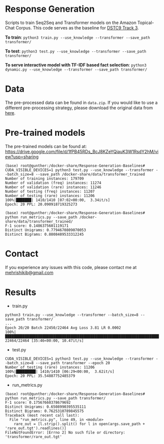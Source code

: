 # Response Generation 

Scripts to train Seq2Seq and Transformer models on the Amazon Topical-Chat Corpus. This code serves as the baseline for [DSTC9 Track 3](http://dialog.speech.cs.cmu.edu:8003/).

**To train**: `python3 train.py --use_knowledge --transformer --save_path transformer/`

**To test**: `python3 test.py --use_knowledge --transformer --save_path transformer/`

**To serve interactive model with TF-IDF based fact selection**: `python3 dynamic.py --use_knowledge --transformer --save_path transformer/`

# Data

The pre-processed data can be found in `data.zip`. If you would like to use a different pre-processing strategy, please download the original data from [here](https://github.com/alexa/alexa-prize-topical-chat-dataset/).

# Pre-trained models

The pre-trained models can be found at: https://drive.google.com/file/d/1fPB45RDs_BcJ8KZeYQiauK3W1RsdY2hM/view?usp=sharing

```shell script
(base) root@gunther:/docker-share/Response-Generation-Baselines# CUDA_VISIBLE_DEVICES=1 python3 test.py --use_knowledge --transformer --batch_size=8 --save_path /docker-share/data/transformer_trained
Number of training instances: 179709
Number of validation (freq) instances: 11274
Number of validation (rare) instances: 11246
Number of testing (freq) instances: 11207
Number of testing (rare) instances: 11206
100%|███████| 1410/1410 [07:02<00:00,  3.34it/s]
Epoch: 20 PPL: 20.090918719325273

(base) root@gunther:/docker-share/Response-Generation-Baselines# python run_metrics.py --save_path /docker-share/data/transformer_trained/
F-1 score: 0.1486375601119171
Distinct Unigrams: 0.7794670809070053
Distinct Bigrams: 0.8808489533312245
```

# Contact

If you experience any issues with this code, please contact me at mehrishikib@gmail.com


# Results

* train.py
```shell script
python3 train.py --use_knowledge --transformer --batch_size=8 --save_path transformer/
...
Epoch 20/20 Batch 22450/22464 Avg Loss 3.81 LR 0.0002                                                                                                                                                                                         
100%|███████████████████████████████████████████████████████████████████████████████████████████████████████████████████████████████████████████████████████████████████████████████████████████████████| 22464/22464 [35:46<00:00, 10.47it/s]
```
* test.py
```shell script
CUDA_VISIBLE_DEVICES=1 python3 test.py --use_knowledge --transformer --batch_size=8 --save_path transformer --epoch 20
Number of testing (rare) instances: 11206
100%|█████████| 1410/1410 [06:29<00:00,  3.62it/s]
Epoch: 20 PPL: 35.54887752485379
```
* run_metrics.py
```shell script
(base) root@gunther:/docker-share/Response-Generation-Baselines# python run_metrics.py --save_path transformer/
F-1 score: 0.17567660378679692
Distinct Unigrams: 0.6508990395535111
Distinct Bigrams: 0.7625310789845575
Traceback (most recent call last):
  File "run_metrics.py", line 49, in <module>
    rare_out = [l.strip().split() for l in open(args.save_path + 'rare_out.tgt').readlines()]
FileNotFoundError: [Errno 2] No such file or directory: 'transformer/rare_out.tgt'
```
